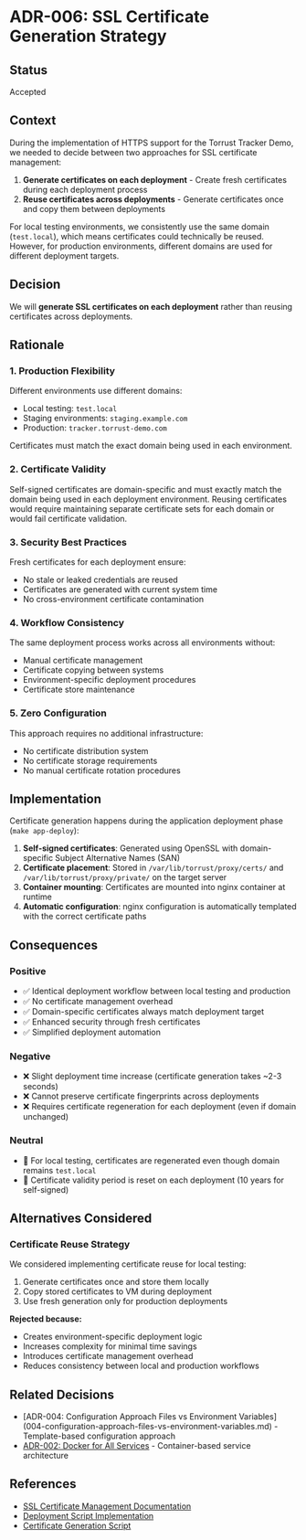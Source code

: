 # ADR-006: SSL Certificate Generation Strategy

## Status

Accepted

## Context

During the implementation of HTTPS support for the Torrust Tracker Demo, we
needed to decide between two approaches for SSL certificate management:

1. **Generate certificates on each deployment** - Create fresh certificates during each deployment process
2. **Reuse certificates across deployments** - Generate certificates once and copy them between deployments

For local testing environments, we consistently use the same domain (`test.local`),
which means certificates could technically be reused. However, for production
environments, different domains are used for different deployment targets.

## Decision

We will **generate SSL certificates on each deployment** rather than reusing
certificates across deployments.

## Rationale

### 1. Production Flexibility

Different environments use different domains:

- Local testing: `test.local`
- Staging environments: `staging.example.com`
- Production: `tracker.torrust-demo.com`

Certificates must match the exact domain being used in each environment.

### 2. Certificate Validity

Self-signed certificates are domain-specific and must exactly match the domain
being used in each deployment environment. Reusing certificates would require
maintaining separate certificate sets for each domain or would fail certificate
validation.

### 3. Security Best Practices

Fresh certificates for each deployment ensure:

- No stale or leaked credentials are reused
- Certificates are generated with current system time
- No cross-environment certificate contamination

### 4. Workflow Consistency

The same deployment process works across all environments without:

- Manual certificate management
- Certificate copying between systems
- Environment-specific deployment procedures
- Certificate store maintenance

### 5. Zero Configuration

This approach requires no additional infrastructure:

- No certificate distribution system
- No certificate storage requirements
- No manual certificate rotation procedures

## Implementation

Certificate generation happens during the application deployment phase (`make app-deploy`):

1. **Self-signed certificates**: Generated using OpenSSL with domain-specific
   Subject Alternative Names (SAN)
2. **Certificate placement**: Stored in `/var/lib/torrust/proxy/certs/` and
   `/var/lib/torrust/proxy/private/` on the target server
3. **Container mounting**: Certificates are mounted into nginx container at runtime
4. **Automatic configuration**: nginx configuration is automatically templated
   with the correct certificate paths

## Consequences

### Positive

- ✅ Identical deployment workflow between local testing and production
- ✅ No certificate management overhead
- ✅ Domain-specific certificates always match deployment target
- ✅ Enhanced security through fresh certificates
- ✅ Simplified deployment automation

### Negative

- ❌ Slight deployment time increase (certificate generation takes ~2-3 seconds)
- ❌ Cannot preserve certificate fingerprints across deployments
- ❌ Requires certificate regeneration for each deployment (even if domain unchanged)

### Neutral

- 🔄 For local testing, certificates are regenerated even though domain remains `test.local`
- 🔄 Certificate validity period is reset on each deployment (10 years for self-signed)

## Alternatives Considered

### Certificate Reuse Strategy

We considered implementing certificate reuse for local testing:

1. Generate certificates once and store them locally
2. Copy stored certificates to VM during deployment
3. Use fresh generation only for production deployments

**Rejected because:**

- Creates environment-specific deployment logic
- Increases complexity for minimal time savings
- Introduces certificate management overhead
- Reduces consistency between local and production workflows

## Related Decisions

- [ADR-004: Configuration Approach Files vs Environment Variables]
  (004-configuration-approach-files-vs-environment-variables.md) -
  Template-based configuration approach
- [ADR-002: Docker for All Services](002-docker-for-all-services.md) -
  Container-based service architecture

## References

- [SSL Certificate Management Documentation](../application/docs/deployment.md#ssl-certificate-management)
- [Deployment Script Implementation](../infrastructure/scripts/deploy-app.sh)
- [Certificate Generation Script](../application/share/bin/ssl-generate-test-certs.sh)
